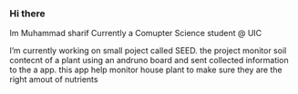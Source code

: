 ### Hi there
 Im Muhammad sharif
 Currently a Comupter Science student @ UIC
 
 
 I’m currently working on small poject called SEED. the project monitor soil contecnt of a plant using an andruno board and    sent collected information to the a app. this app help monitor house plant to make sure they are the right amout of nutrients
 
 
<!--
**mAstENNN/mastENNN** is a ✨ _special_ ✨ repository because its `README.md` (this file) appears on your GitHub profile.

Here are some ideas to get you started:

- 🔭 I’m currently working on ...
- 🌱 I’m currently learning ...
- 👯 I’m looking to collaborate on ...
- 🤔 I’m looking for help with ...
- 💬 Ask me about ...
- 📫 How to reach me: ...
- 😄 Pronouns: ...
- ⚡ Fun fact: ...
-->
